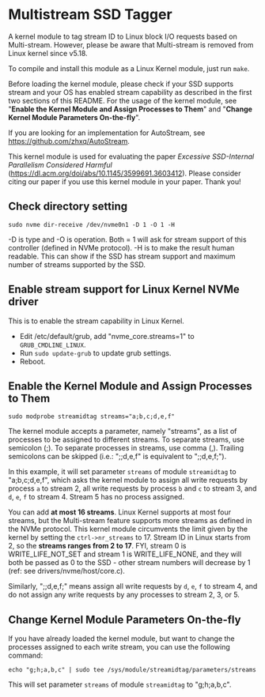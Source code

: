 # Multistream SSD Tagger
A kernel module to tag stream ID to Linux block I/O requests based on Multi-stream. However, please be aware that Multi-stream is removed from Linux kernel since v5.18.

To compile and install this module as a Linux Kernel module, just run `make`. 

Before loading the kernel module, please check if your SSD supports stream and your OS has enabled stream capability as described in the first two sections of this README. For the usage of the kernel module, see "**Enable the Kernel Module and Assign Processes to Them**" and "**Change Kernel Module Parameters On-the-fly**".

If you are looking for an implementation for AutoStream, see https://github.com/zhxq/AutoStream.

This kernel module is used for evaluating the paper _Excessive SSD-Internal Parallelism Considered Harmful_ (https://dl.acm.org/doi/abs/10.1145/3599691.3603412). Please consider citing our paper if you use this kernel module in your paper. Thank you!

## Check directory setting
`sudo nvme dir-receive /dev/nvme0n1 -D 1 -O 1 -H`

-D is type and -O is operation. Both = 1 will ask for stream support of this controller (defined in NVMe protocol). -H is to make the result human readable. This can show if the SSD has stream support and maximum number of streams supported by the SSD.


## Enable stream support for Linux Kernel NVMe driver

This is to enable the stream capability in Linux Kernel.

 - Edit /etc/default/grub, add "nvme_core.streams=1" to `GRUB_CMDLINE_LINUX`.
 - Run `sudo update-grub` to update grub settings.
 - Reboot.

## Enable the Kernel Module and Assign Processes to Them

`sudo modprobe streamidtag streams="a;b,c;d,e,f"`

The kernel module accepts a parameter, namely "streams", as a list of processes to be assigned to different streams. To separate streams, use semicolon (;). To separate processes in streams, use comma (,). Trailing semicolons can be skipped (i.e.: ";;d,e,f" is equivalent to ";;d,e,f;").

In this example, it will set parameter `streams` of module `streamidtag` to "a;b,c;d,e,f", which asks the kernel module to assign all write requests by process `a` to stream 2, all write requests by process `b` and `c` to stream 3, and `d`, `e`, `f` to stream 4. Stream 5 has no process assigned. 

You can add **at most 16 streams**. Linux Kernel supports at most four streams, but the Multi-stream feature supports more streams as defined in the NVMe protocol. This kernel module circumvents the limit given by the kernel by setting the `ctrl->nr_streams` to 17. Stream ID in Linux starts from 2, so the **streams ranges from 2 to 17**. FYI, stream 0 is WRITE_LIFE_NOT_SET and stream 1 is WRITE_LIFE_NONE, and they will both be passed as 0 to the SSD - other stream numbers will decrease by 1 (ref: see drivers/nvme/host/core.c).

Similarly, ";;d,e,f;" means assign all write requests by `d`, `e`, `f` to stream 4, and do not assign any write requests by any processes to stream 2, 3, or 5.

## Change Kernel Module Parameters On-the-fly

If you have already loaded the kernel module, but want to change the processes assigned to each write stream, you can use the following command:

`echo "g;h;a,b,c" | sudo tee /sys/module/streamidtag/parameters/streams`

This will set parameter `streams` of module `streamidtag` to "g;h;a,b,c".
